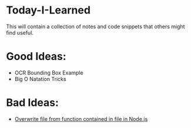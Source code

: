 # Today-I-Learned
This will contain a collection of notes and code snippets that others might find useful.

# Good Ideas:
- OCR Bounding Box Example
- Big O Natation Tricks
# Bad Ideas:
- [Overwrite file from function contained in file in Node.js](https://github.com/dthulin/Today-I-Learned/blob/master/NodeFunctionCanOverwriteFileContainingFunction.js)
